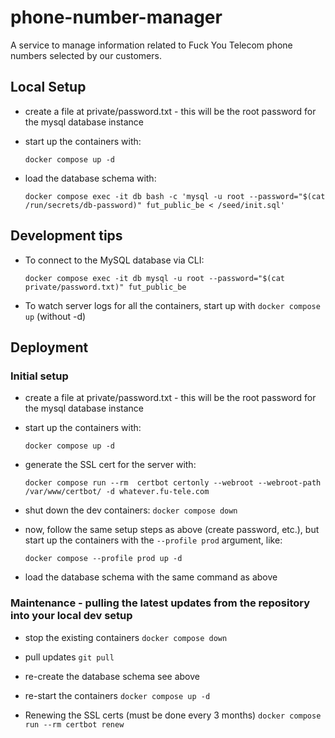 # phone-number-manager
A service to manage information related to Fuck You Telecom phone numbers selected by our customers.



## Local Setup

* create a file at private/password.txt - this will be the root password for the mysql database instance

* start up the containers with:

  `docker compose up -d`

* load the database schema with:

  `docker compose exec -it db bash -c 'mysql -u root --password="$(cat /run/secrets/db-password)" fut_public_be < /seed/init.sql'`



## Development tips

* To connect to the MySQL database via CLI:

  `docker compose exec -it db mysql -u root --password="$(cat private/password.txt)" fut_public_be`

* To watch server logs for all the containers, start up with `docker compose up` (without -d)



## Deployment

### Initial setup

* create a file at private/password.txt - this will be the root password for the mysql database instance

* start up the containers with:

  `docker compose up -d`

* generate the SSL cert for the server with:

  `docker compose run --rm  certbot certonly --webroot --webroot-path /var/www/certbot/ -d whatever.fu-tele.com`

* shut down the dev containers: `docker compose down`

* now, follow the same setup steps as above (create password, etc.), but start up the containers with the `--profile prod` argument, like:

  `docker compose --profile prod up -d`

* load the database schema with the same command as above



### Maintenance - pulling the latest updates from the repository into your local dev setup

* stop the existing containers
  `docker compose down`
* pull updates
  `git pull`
* re-create the database schema
  see above
* re-start the containers
  `docker compose up -d`

* Renewing the SSL certs (must be done every 3 months)
  `docker compose run --rm certbot renew`
